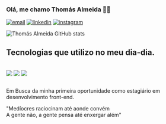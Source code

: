 ### Olá, me chamo Thomás Almeida 🙋‍♂️

[![email](https://img.shields.io/badge/Gmail-D14836?style=for-the-badge&logo=gmail&logoColor=white)]()
[![linkedin](https://img.shields.io/badge/LinkedIn-0077B5?style=for-the-badge&logo=linkedin&logoColor=white)](www.linkedin.com/in/thomas-almeida-de-sousa)
[![instagram](https://img.shields.io/badge/Instagram-E4405F?style=for-the-badge&logo=instagram&logoColor=white)](https://www.instagram.com/mastho19/)

![Thomás Almeida GitHub stats](https://github-readme-stats.vercel.app/api?username=mastho19&show_icons=true&theme=dracula)

## Tecnologias que utilizo no meu dia-dia.

<div style="display: inline_block"><br/>
  <img align="center" src="https://img.shields.io/badge/HTML5-E34F26?style=for-the-badge&logo=html5&logoColor=white">
  <img align="center" src="https://img.shields.io/badge/CSS3-1572B6?style=for-the-badge&logo=css3&logoColor=white">
  <img align="center" src="https://img.shields.io/badge/JavaScript-323330?style=for-the-badge&logo=javascript&logoColor=F7DF1E">
</div> <br/>

Em Busca da minha primeira oportunidade como estagiário em desenvolvimento front-end.

"Medíocres raciocinam até aonde convém <br/>
A gente não, a gente pensa até enxergar além"
